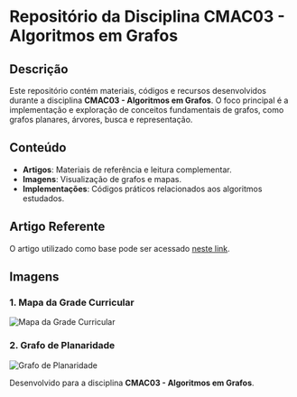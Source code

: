 # Repositório da Disciplina **CMAC03 - Algoritmos em Grafos**

## Descrição
Este repositório contém materiais, códigos e recursos desenvolvidos durante a disciplina **CMAC03 - Algoritmos em Grafos**. O foco principal é a implementação e exploração de conceitos fundamentais de grafos, como grafos planares, árvores, busca e representação.

## Conteúdo
- **Artigos**: Materiais de referência e leitura complementar.
- **Imagens**: Visualização de grafos e mapas.
- **Implementações**: Códigos práticos relacionados aos algoritmos estudados.

## Artigo Referente
O artigo utilizado como base pode ser acessado [neste link](https://drive.google.com/file/d/1oiGo_VjwJkffGHWzt7dFHkbrAdhO-BoL/view?usp=sharing).

## Imagens

### 1. Mapa da Grade Curricular
![Mapa da Grade Curricular]()

### 2. Grafo de Planaridade
![Grafo de Planaridade]()

Desenvolvido para a disciplina **CMAC03 - Algoritmos em Grafos**.
